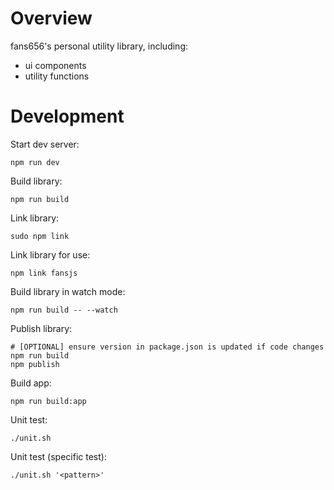 # Overview

fans656's personal utility library, including:
- ui components
- utility functions

# Development

Start dev server:

    npm run dev

Build library:

    npm run build

Link library:

    sudo npm link

Link library for use:

    npm link fansjs

Build library in watch mode:

    npm run build -- --watch

Publish library:

    # [OPTIONAL] ensure version in package.json is updated if code changes
    npm run build
    npm publish

Build app:

    npm run build:app

Unit test:

    ./unit.sh

Unit test (specific test):

    ./unit.sh '<pattern>'
